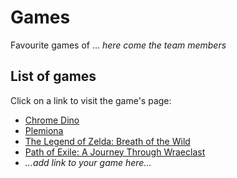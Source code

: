 # Games

Favourite games of ... *here come the team members*

## List of games

Click on a link to visit the game's page:
* [Chrome Dino](games/chrome-dino.html)
* [Plemiona](games/plemiona.html)
* [The Legend of Zelda: Breath of the Wild](games/zeldabotw.html)
* [Path of Exile: A Journey Through Wraeclast](games/td.html)
* *...add link to your game here...*
